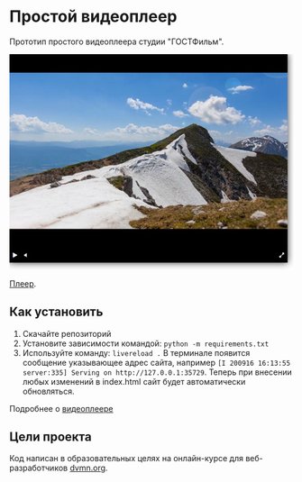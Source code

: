 # Простой видеоплеер

Прототип простого видеоплеера студии "ГОСТФильм".

![Screenshot](screenshot.jpg)

[Плеер](https://githubpages).

## Как установить

1. Скачайте репозиторий
2. Установите зависимости командой: `python -m requirements.txt`
3. Используйте команду: `livereload .` 
В терминале появится сообщение указывающее адрес сайта, например 
`[I 200916 16:13:55 server:335] Serving on http://127.0.0.1:35729`. Теперь при внесении любых изменений в index.html сайт будет автоматически обновляться.

Подробнее о [видеоплеере](https://github.com/devmanorg/video-player-jslib)


## Цели проекта

Код написан в образовательных целях на онлайн-курсе для веб-разработчиков [dvmn.org](https://dvmn.org/).